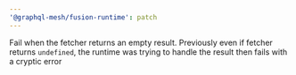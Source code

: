 ```yaml
---
'@graphql-mesh/fusion-runtime': patch
---
```


Fail when the fetcher returns an empty result. Previously even if fetcher returns `undefined`, the runtime was trying to handle the result then fails with a cryptic error
